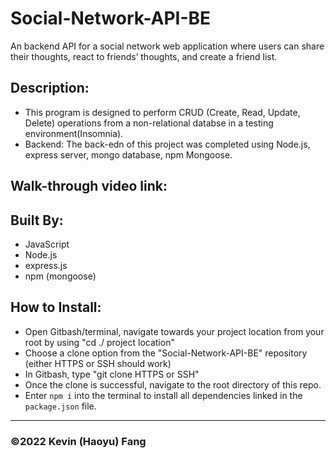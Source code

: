 # Social-Network-API-BE

An backend API for a social network web application where users can share their thoughts, react to friends’ thoughts, and create a friend list.

## Description:

* This program is designed to perform CRUD (Create, Read, Update, Delete) operations from a non-relational databse in a testing environment(Insomnia).
* Backend: The back-edn of this project was completed using Node.js, express server, mongo database, npm Mongoose.

## Walk-through video link:


## Built By:
* JavaScript
* Node.js
* express.js
* npm (mongoose)


## How to Install:
* Open Gitbash/terminal, navigate towards your project location from your root by using "cd ./ project location"
* Choose a clone option from the "Social-Network-API-BE" repository (either HTTPS or SSH should work)
* In Gitbash, type "git clone HTTPS or SSH"
* Once the clone is successful, navigate to the root directory of this repo.
* Enter `npm i` into the terminal to install all dependencies linked in the `package.json` file.


---

### ©️2022 Kevin (Haoyu) Fang
